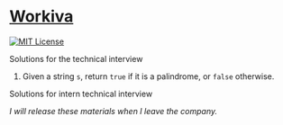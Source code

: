 # [Workiva](https://www.workiva.com)

[![MIT License](https://img.shields.io/badge/License-MIT-blue.svg)](https://github.com/nickolashkraus/workiva/blob/master/LICENSE)

Solutions for the technical interview

1. Given a string `s`, return `true` if it is a palindrome, or `false` otherwise.

Solutions for intern technical interview

*I will release these materials when I leave the company.*
